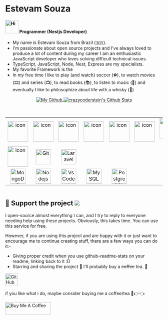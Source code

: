 # Estevam Souza

<h4>
  <img src="https://emojis.slackmojis.com/emojis/images/1588866973/8934/hellokittydance.gif?1588866973" alt="Hi" width="42" />
  Programmer (Nestjs Developer)
</h4>

* My name is Estevam Souza from Brazil (🇧🇷).
* I'm passionate about open source projects and I've always loved to produce a lot of content during my career
I am an enthusiastic JavaScript developer who loves solving difficult technical issues.
* TypeScript, JavaScript, Node, Nest, Express are my specialists.
* My favorite Framework is the &emsp;
* In my free time I like to play (and watch) soccer (⚽️), to watch movies (🎞️) and series (📺), to read books (📚), to listen to music (🎵) and eventually I like to philosophize about life with a whisky (🍺)

<p align="center">
	<a href="https://github.com/estevam5s">
		<img align="center" src="https://github-readme-stats.vercel.app/api/top-langs/?username=estevam5s&theme=dracula&langs_count=8&layout=compact&card_width=260&hide=html,scss,makefile,ruby,css,less" alt="My Github" />
	</a>
	<a href="https://github.com/estevam5s">
		<img align="center" src="https://github-readme-stats.vercel.app/api?username=estevam5s&hide=prs&show_icons=true&count_private=true&include_all_commits=true&line_height=29&theme=dracula" alt="crazycoderstein's Github Stats" />
	</a>
</p>
<!-- <p align="center"> -->
<!--   <a href="https://rakesh.web.app/"><img src="https://img.icons8.com/bubbles/50/000000/web.png" alt="Website"/></a> -->
<!-- 	<a href="mailto:estevamsouzalaureth@gmail.com"><img src="https://img.icons8.com/bubbles/50/000000/gmail.png" alt="Gmail"/></a>
	<a href="https://github.com/estevam5s"><img src="https://img.icons8.com/bubbles/50/000000/github.png" alt="Github"/></a>
	<a href="https://www.codechef.com/users/estevamsouza"><img src="https://img.icons8.com/bubbles/50/000000/codechef.png" alt="Codechef"/></a>
	<a href="https://linkedin.com/in/estevam-souza"><img src="https://img.icons8.com/bubbles/50/000000/linkedin.png" alt="LinkedIn"/></a>
	<a href="https://www.twitter.com/@estevamSouza199"><img src="https://img.icons8.com/bubbles/50/000000/twitter-squared.png"/></a> -->
<!-- 	<a href="https://www.youtube.com/channel/UC7V1Gm8V0kRLp_EHB8aDj2A"><img src="https://img.icons8.com/bubbles/50/000000/youtube.png" alt="Youtube"/></a> --></p>

<!-- --- -->

<br />

<!-- ### 🧰 Languages and Tools
 -->
<!-- [![My Skills](https://skillicons.dev/icons?i=nestjs,js,ts,aws,graphql,linux,postgres,reactivex,mongo,express,prisma,docker,apollo,jenkins,pug)](https://skillicons.dev) -->

<div style="display: flex; align-items: flex-start; align: center">
<table align="center">
  <tr>
    </td>
    <td align="center" width="96">
      <a href="#macropower-tech">
        <img src="https://techstack-generator.vercel.app/docker-icon.svg" alt="icon" width="65" height="65" />
      </a>
    </td>
    <td align="center" width="96">
        <img src="https://techstack-generator.vercel.app/js-icon.svg" alt="icon" width="65" height="65" />
    </td>
    <td align="center" width="96">
        <img src="https://techstack-generator.vercel.app/cpp-icon.svg" alt="icon" width="65" height="65" />
    </td>
    <td align="center" width="96">
        <img src="https://techstack-generator.vercel.app/webpack-icon.svg" alt="icon" width="65" height="65" />
    </td>
    <td align="center" width="96">
        <img src="https://techstack-generator.vercel.app/mysql-icon.svg" alt="icon" width="65" height="65" />
    </td>
    <td align="center" width="96">
        <img src="https://techstack-generator.vercel.app/ts-icon.svg" alt="icon" width="65" height="65" />
    </td>
    <td align="center" width="96">
        <img src="https://techstack-generator.vercel.app/aws-icon.svg" alt="icon" width="65" height="65" />
      <br>AWS
    </td>
  </tr>
  <tr>
    <td align="center" width="96">
        <img src="https://techstack-generator.vercel.app/github-icon.svg" alt="icon" width="65" height="65" />
    </td>
    <td align="center" width="96"> 
        <img src="https://user-images.githubusercontent.com/25181517/192108372-f71d70ac-7ae6-4c0d-8395-51d8870c2ef0.png" width="48" height="48" alt="Git" />
    </td>
    <td align="center"  width="96">
        <img src="https://skillicons.dev/icons?i=laravel" width="48" height="48" alt="Laravel" />
    </td>
  </tr>
 <tr>
      <td align="center" width="96">
        <img src="https://skillicons.dev/icons?i=mongodb" width="48" height="48" alt="MongoDB" />
    </td>
        <td align="center" width="96">
        <img src="https://skillicons.dev/icons?i=nodejs" width="48" height="48" alt="Nodejs" />
      </td>
      </td>
            <td align="center" width="96">
        <img src="https://skillicons.dev/icons?i=vscode" width="48" height="48" alt="VsCode" />
    </td>
    </td>
    </td>
              <td align="center" width="96">
        <img src="https://skillicons.dev/icons?i=graphql" width="48" height="48" alt="MySQL" />
    </td>
    <td align="center" width="96">
        <img src="https://skillicons.dev/icons?i=postgres" width="48" height="48" alt="PostgreSQL" />
    </td>
 </tr>
</table>
<br><br>
</div>


<!-- <details>
  <br />
   <summary><b>📊 Stats</b></summary>
<p align="center">
  <img width="42.7%" src="https://awesome-github-stats.azurewebsites.net/user-stats/estevam5s?cardType=github&theme=dracula&Title=FFFFFF&Border=D93BDD&Background=000000&Text=FFFFFF&Ring=DD2C5A" />
  <img width="48%" src="https://github-readme-streak-stats.herokuapp.com/?user=estevam5s&theme=dark" />
</p>
<p align="righ">
   <img width="25%" src="https://github-contribution-stats.vercel.app/api/?username=estevam5s&bg_color=0D1117&color=e05397&line=e05397&point=FFFFFF&hide_border=true&"/> <img width="25%" src="https://raw.githubusercontent.com/estevam5s/github-stats-transparent/output/generated/overview.svg"/> <img width="25%" src="https://raw.githubusercontent.com/estevam5s/github-stats-transparent/output/generated/languages.svg"/>
</p>

<!-- ![Aviortheking's Code::Stats stats](https://codestats-readme.vercel.app/api?username=estevam5s&show_icons=true&theme=dracula) -->

<!-- ![visitors](https://visitor-badge.laobi.icu/badge?page_id=Krishnapro.Krishnapro) -->

<!-- ## 🤝 Feel free to Connect with me :

<a href="mailto:krishnachaurasia1998@gmail.com"> <img src="https://img.shields.io/badge/Gmail-D14836?style=for-the-badge&logo=gmail&logoColor=white" alt="" width="80" height="20"></a>
<a href="https://www.linkedin.com/in/krishna-kumar-759b411a1/"> <img src="https://img.shields.io/badge/LinkedIn-0077B5?style=for-the-badge&logo=linkedin&logoColor=white" alt="" width="80" height="20"></a>
<a href="https://twitter.com/krishnapro_"><img src="https://img.shields.io/badge/Twitter-1DA1F2?style=for-the-badge&logo=twitter&logoColor=white" alt="" width="80" height="20"></a> -->

<!-- [![trophy](https://github-profile-trophy.vercel.app/?username=estevam5s&theme=onedark)](https://github.com/estevam5s/github-profile-trophy) -->
<!-- 
</details>
 -->
## :sparkling_heart: Support the project <img src="https://github.githubassets.com/images/mona-whisper.gif" />

I open-source almost everything I can, and I try to reply to everyone needing help using these projects. Obviously,
this takes time. You can use this service for free.

However, if you are using this project and are happy with it or just want to encourage me to continue creating stuff, there are a few ways you can do it:-

- Giving proper credit when you use github-readme-stats on your readme, linking back to it :D
- Starring and sharing the project :rocket: I'll probably buy a ~~coffee~~ tea. :tea:

<a href="https://github.com/sponsors/estevam5s" target="_blank"><img height="40" alt="GitHub Sponsor" src = "https://img.shields.io/badge/Sponsor me on GitHub-30363D?style=for-the-badge&logo=GitHub-Sponsors&logoColor=#white"></a>

if you like what i do, maybe consider buying me a coffee/tea 🥺👉👈

<a href="https://www.buymeacoffee.com/estevamsl" target="_blank"><img src="https://cdn.buymeacoffee.com/buttons/v2/default-blue.png" alt="Buy Me A Coffee" style="height: 40px !important;width: 145px !important;" ></a>

<!-- Give a ⭐️ if this project helped you!

<a href="https://www.patreon.com/estevamsouza">
  <img src="https://c5.patreon.com/external/logo/become_a_patron_button@2x.png" width="160">
</a>

<!-- ko-fi icon -->

<!-- <a href="https://ko-fi.com/kfields91" target="_blank">
  <img src="https://cdn.ko-fi.com/cdn/kofi2.png?v=2" alt="Ko-fi" height="41" width="174">
</a> -->

<!-- liberapay icon -->

<!-- <a href="https://liberapay.com/kfields91/donate" target="_blank">
  <img src="https://liberapay.com/assets/widgets/donate.svg" alt="Liberapay" height="41" width="174">
</a>
 -->
<!-- opencollective icon -->

<!-- <a href="https://opencollective.com/kfields91" target="_blank">
  <img src="https://opencollective.com/static/images/become_backer.svg" alt="Open Collective" height="41" width="174">
</a> -->

<!-- issuehunt icon -->

<!-- <a href="https://issuehunt.io/r/kfields91/DevSite" target="_blank">
  <img src="https://issuehunt.io/static/embed/issuehunt-button-v1.svg" alt="IssueHunt" height="41" width="174">
</a> -->

<!-- ![](./profile-3d-contrib/profile-night-rainbow.svg) -->
<!-- ![](https://user-images.githubusercontent.com/73097560/115834477-dbab4500-a447-11eb-908a-139a6edaec5c.gif) -->
